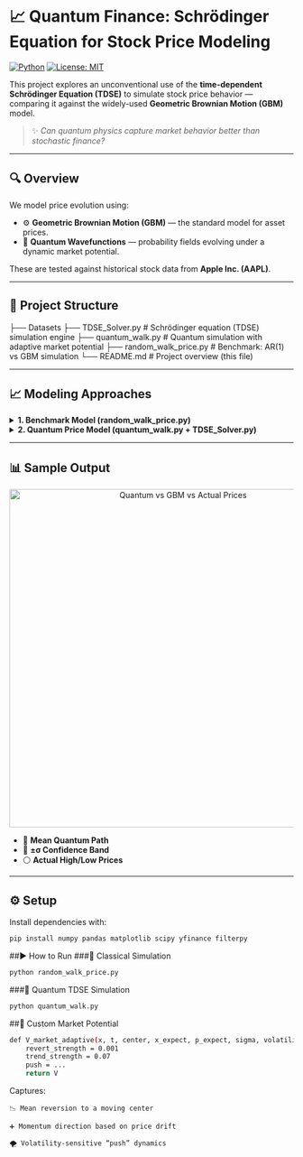 # 📈 Quantum Finance: Schrödinger Equation for Stock Price Modeling

[![Python](https://img.shields.io/badge/Python-3.8+-blue?logo=python&logoColor=white)](https://www.python.org/)
[![License: MIT](https://img.shields.io/badge/License-MIT-yellow.svg)](https://opensource.org/licenses/MIT)

This project explores an unconventional use of the **time-dependent Schrödinger Equation (TDSE)** to simulate stock price behavior — comparing it against the widely-used **Geometric Brownian Motion (GBM)** model.

> ✨ *Can quantum physics capture market behavior better than stochastic finance?*

---

## 🔍 Overview

We model price evolution using:
- ⚙️ **Geometric Brownian Motion (GBM)** — the standard model for asset prices.
- 🧠 **Quantum Wavefunctions** — probability fields evolving under a dynamic market potential.

These are tested against historical stock data from **Apple Inc. (AAPL)**.

---

## 📁 Project Structure
├── Datasets
├── TDSE_Solver.py # Schrödinger equation (TDSE) simulation engine
├── quantum_walk.py # Quantum simulation with adaptive market potential
├── random_walk_price.py # Benchmark: AR(1) vs GBM simulation
└── README.md # Project overview (this file)

---

## 📈 Modeling Approaches

<details>
<summary><strong>1. Benchmark Model (random_walk_price.py)</strong></summary>

- Loads real historical data and normalizes prices
- Simulates stock price evolution using:
  - 🔁 **AR(1)** process (autocorrelated returns)
  - 📉 **GBM** using inferred μ and σ
- Overlays simulated paths with actual price highs and lows
</details>

<details>
<summary><strong>2. Quantum Price Model (quantum_walk.py + TDSE_Solver.py)</strong></summary>

- Initializes wavefunction with:
  - `x₀` = starting price  
  - `p₀` = trend estimate from linear regression  
  - `σ` = rolling volatility → quantum uncertainty

- Evolves using **Split-Operator Fourier Method**
- Market potential adapts to:
  - Recent price momentum
  - Mean-reversion behavior
  - Volatility-driven exploratory pushes
- Samples probabilistic paths from evolving wavefunction
- Applies **Kalman filter** for optional smoothing
</details>

---

## 📊 Sample Output

<p align="center">
  <img src="preview_chart.png" alt="Quantum vs GBM vs Actual Prices" width="600"/>
</p>

- 🔵 **Mean Quantum Path**
- 🔷 **±σ Confidence Band**
- ⚪️ **Actual High/Low Prices**

---

## ⚙️ Setup

Install dependencies with:

```bash
pip install numpy pandas matplotlib scipy yfinance filterpy
```

##▶️ How to Run
###🧪 Classical Simulation
```bash
python random_walk_price.py
```
###🧠 Quantum TDSE Simulation
```bash
python quantum_walk.py
```
##🧰 Custom Market Potential
```bash
def V_market_adaptive(x, t, center, x_expect, p_expect, sigma, volatility):
    revert_strength = 0.001
    trend_strength = 0.07
    push = ...
    return V
```
Captures:

    📉 Mean reversion to a moving center

    ➕ Momentum direction based on price drift

    🌪 Volatility-sensitive “push” dynamics

